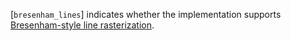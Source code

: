 [`bresenham_lines`] indicates whether the
implementation supports [Bresenham-style line
rasterization](https://www.khronos.org/registry/vulkan/specs/1.3-extensions/html/vkspec.html#primsrast-lines-bresenham).